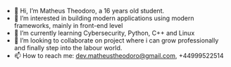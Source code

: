 - 👋 Hi, I’m Matheus  Theodoro, a 16 years old student.
- 👀 I’m interested in building modern applications using modern frameworks, mainly in front-end level
- 🌱 I’m currently learning Cybersecurity, Python, C++ and Linux
- 💞️ I’m looking to collaborate on project where i can grow professionally and finally step into the labour world.
- 📫 How to reach me: dev.matheustheodoro@gmail.com, +44999522514

